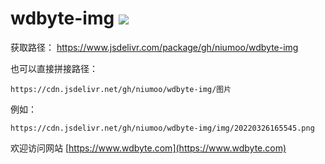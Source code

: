 # wdbyte-img [![](https://data.jsdelivr.com/v1/package/gh/niumoo/cdn-assets/badge)](https://www.jsdelivr.com/package/gh/niumoo/cdn-assets)

获取路径： https://www.jsdelivr.com/package/gh/niumoo/wdbyte-img

也可以直接拼接路径：
```
https://cdn.jsdelivr.net/gh/niumoo/wdbyte-img/图片
```
例如：
```
https://cdn.jsdelivr.net/gh/niumoo/wdbyte-img/img/20220326165545.png
```
欢迎访问网站 [https://www.wdbyte.com](https://www.wdbyte.com)
